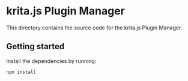 # krita.js Plugin Manager

This directory contains the source code for the krita.js Plugin Manager.

## Getting started

Install the dependencies by running:

```sh
npm install
```
